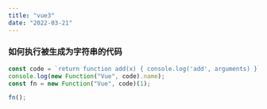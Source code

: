 ```yaml
---
title: "vue3"
date: "2022-03-21"
---
```


### 如何执行被生成为字符串的代码

```javascript
const code = `return function add(x) { console.log('add', arguments) }`;
console.log(new Function("Vue", code).name);
const fn = new Function("Vue", code)(1);

fn();
```

